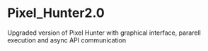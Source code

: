 # Pixel_Hunter2.0
Upgraded version of Pixel Hunter with graphical interface, pararell execution and async API communication
